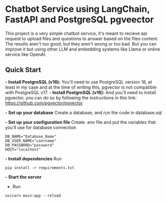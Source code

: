 # Chatbot Service using LangChain, FastAPI and PostgreSQL pgveector

This project is a very simple chatbot service, it's meant to recieve api request to upload files and questions to answer based on the files content. The results aren't too good, but they aren't wrong or too bad. But you can improve it but using other LLM and embedding systems like Llama or online service like OpenAI.


## Quick Start

**- Install PostgreSQL (v16):**
You'll need to use PostgreSQL version 16, at least in my case and at the time of writing this, pgvector is not compatible with PostgreSQL v17.
**- Install PostgreSQL (v16):**
And you'll need to install pgvector, you can do so by following the instructions in this link:
https://github.com/pgvector/pgvector


**- Set up your database**
Create a database, and run the code in database.sql

**- Set up your configuration file**
Create .env file and put the variables that you'll use for database connection
```
DB_NAME="Database_Name"
DB_USER_NAME="username"
DB_PASSWORD="password"
HOST="localhost"
```

**- Install dependencies** 
Run
```
pip install -r requirements.txt
```

**- Start the server**
* Run
```
uvicorn main:app --reload
